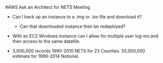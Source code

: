 #AWS Ask an Architect for NETS Meeting


* Can I back up an instance to a .img or .iso file and download it? 
	* Can that downloaded instance then be redeployed? 

* With an EC2 Windows instance can I allow for multiple user log-ins and then access to the same datafile. 
	
* 3,000,000 records 1990-2010 NETS for 23 Counties. 55,000,000 estimate for 1990-2014 National. 
